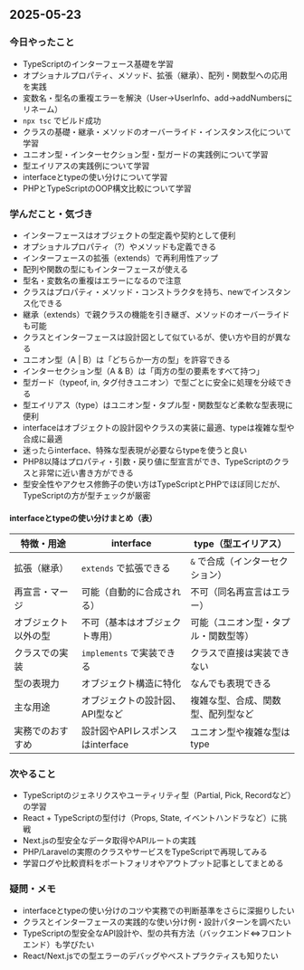 ## 2025-05-23

### 今日やったこと
- TypeScriptのインターフェース基礎を学習
- オプショナルプロパティ、メソッド、拡張（継承）、配列・関数型への応用を実践
- 変数名・型名の重複エラーを解決（User→UserInfo、add→addNumbersにリネーム）
- `npx tsc` でビルド成功
- クラスの基礎・継承・メソッドのオーバーライド・インスタンス化について学習
- ユニオン型・インターセクション型・型ガードの実践例について学習
- 型エイリアスの実践例について学習
- interfaceとtypeの使い分けについて学習
- PHPとTypeScriptのOOP構文比較について学習

### 学んだこと・気づき
- インターフェースはオブジェクトの型定義や契約として便利
- オプショナルプロパティ（?）やメソッドも定義できる
- インターフェースの拡張（extends）で再利用性アップ
- 配列や関数の型にもインターフェースが使える
- 型名・変数名の重複はエラーになるので注意
- クラスはプロパティ・メソッド・コンストラクタを持ち、newでインスタンス化できる
- 継承（extends）で親クラスの機能を引き継ぎ、メソッドのオーバーライドも可能
- クラスとインターフェースは設計図として似ているが、使い方や目的が異なる
- ユニオン型（A | B）は「どちらか一方の型」を許容できる
- インターセクション型（A & B）は「両方の型の要素をすべて持つ」
- 型ガード（typeof, in, タグ付きユニオン）で型ごとに安全に処理を分岐できる
- 型エイリアス（type）はユニオン型・タプル型・関数型など柔軟な型表現に便利
- interfaceはオブジェクトの設計図やクラスの実装に最適、typeは複雑な型や合成に最適
- 迷ったらinterface、特殊な型表現が必要ならtypeを使うと良い
- PHP8以降はプロパティ・引数・戻り値に型宣言ができ、TypeScriptのクラスと非常に近い書き方ができる
- 型安全性やアクセス修飾子の使い方はTypeScriptとPHPでほぼ同じだが、TypeScriptの方が型チェックが厳密

#### interfaceとtypeの使い分けまとめ（表）

| 特徴・用途             | interface                        | type（型エイリアス）                |
|------------------------|----------------------------------|-------------------------------------|
| 拡張（継承）           | `extends` で拡張できる           | `&` で合成（インターセクション）    |
| 再宣言・マージ         | 可能（自動的に合成される）        | 不可（同名再宣言はエラー）          |
| オブジェクト以外の型   | 不可（基本はオブジェクト専用）    | 可能（ユニオン型・タプル・関数型等）|
| クラスでの実装         | `implements` で実装できる         | クラスで直接は実装できない          |
| 型の表現力             | オブジェクト構造に特化            | なんでも表現できる                  |
| 主な用途               | オブジェクトの設計図、API型など    | 複雑な型、合成、関数型、配列型など  |
| 実務でのおすすめ       | 設計図やAPIレスポンスはinterface   | ユニオン型や複雑な型はtype          |

### 次やること
- TypeScriptのジェネリクスやユーティリティ型（Partial, Pick, Recordなど）の学習
- React + TypeScriptの型付け（Props, State, イベントハンドラなど）に挑戦
- Next.jsの型安全なデータ取得やAPIルートの実践
- PHP/Laravelの実際のクラスやサービスをTypeScriptで再現してみる
- 学習ログや比較資料をポートフォリオやアウトプット記事としてまとめる

### 疑問・メモ
- interfaceとtypeの使い分けのコツや実務での判断基準をさらに深掘りしたい
- クラスとインターフェースの実践的な使い分け例・設計パターンを調べたい
- TypeScriptの型安全なAPI設計や、型の共有方法（バックエンド⇔フロントエンド）も学びたい
- React/Next.jsでの型エラーのデバッグやベストプラクティスも知りたい
